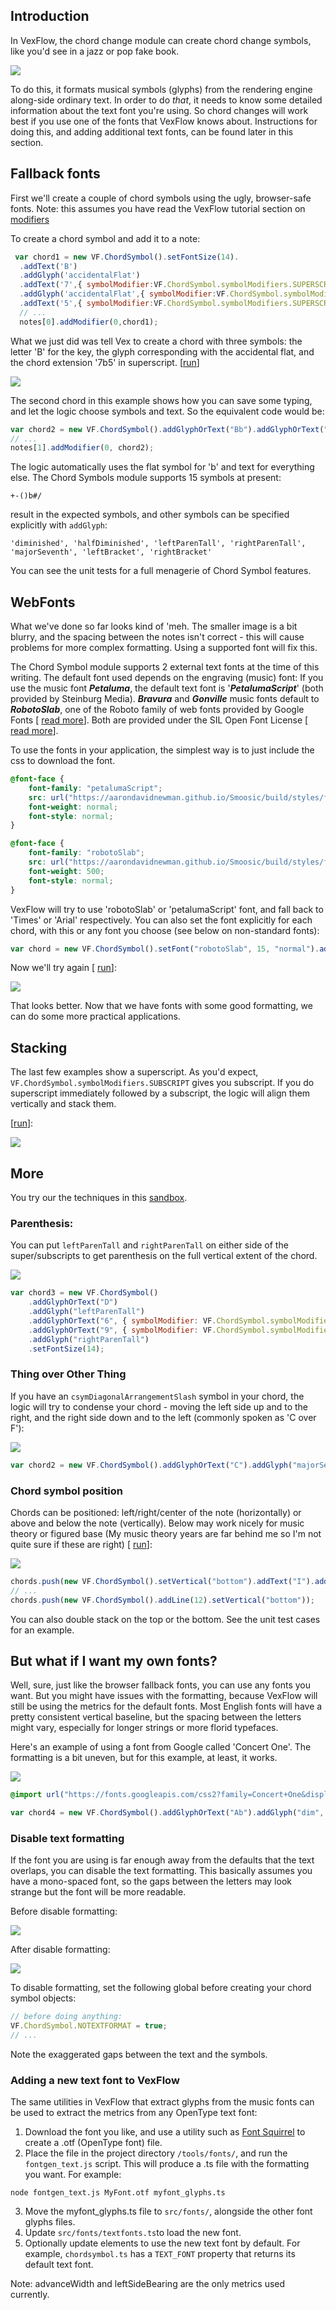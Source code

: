 ## Introduction

In VexFlow, the chord change module can create chord change symbols, like you'd see in a jazz or pop fake book.

![](https://imgur.com/oCHK9dM.png)

To do this, it formats musical symbols (glyphs) from the rendering engine along-side ordinary text. In order to do _that_, it needs to know some detailed information about the text font you're using. So chord changes will work best if you use one of the fonts that VexFlow knows about. Instructions for doing this, and adding additional text fonts, can be found later in this section.

## Fallback fonts

First we'll create a couple of chord symbols using the ugly, browser-safe fonts. Note: this assumes you have read the VexFlow tutorial section on [modifiers](https://github.com/0xfe/vexflow/wiki/The-VexFlow-Tutorial#step-3-all-about-modifiers)

To create a chord symbol and add it to a note:

```javascript
 var chord1 = new VF.ChordSymbol().setFontSize(14).
  .addText('B')
  .addGlyph('accidentalFlat')
  .addText('7',{ symbolModifier:VF.ChordSymbol.symbolModifiers.SUPERSCRIPT })
  .addGlyph('accidentalFlat',{ symbolModifier:VF.ChordSymbol.symbolModifiers.SUPERSCRIPT });
  .addText('5',{ symbolModifier:VF.ChordSymbol.symbolModifiers.SUPERSCRIPT });
  // ...
  notes[0].addModifier(0,chord1);
```

What we just did was tell Vex to create a chord with three symbols: the letter 'B' for the key, the glyph corresponding with the accidental flat, and the chord extension '7b5' in superscript. [[run](https://jsfiddle.net/AaronDavidNewman/bpg6ow3n/)]

![](https://imgur.com/nIzD2lW.png)

The second chord in this example shows how you can save some typing, and let the logic choose symbols and text. So the equivalent code would be:

```javascript
var chord2 = new VF.ChordSymbol().addGlyphOrText("Bb").addGlyphOrText("7b5", { symbolModifier: VF.ChordSymbol.symbolModifiers.SUPERSCRIPT });
// ...
notes[1].addModifier(0, chord2);
```

The logic automatically uses the flat symbol for 'b' and text for everything else.
The Chord Symbols module supports 15 symbols at present:

`+-()b#/`

result in the expected symbols, and other symbols can be specified explicitly with `addGlyph`:

`'diminished', 'halfDiminished', 'leftParenTall', 'rightParenTall', 'majorSeventh', 'leftBracket', 'rightBracket'`

You can see the unit tests for a full menagerie of Chord Symbol features.

## WebFonts

What we've done so far looks kind of 'meh. The smaller image is a bit blurry, and the spacing between the notes isn't correct - this will cause problems for more complex formatting. Using a supported font will fix this.

The Chord Symbol module supports 2 external text fonts at the time of this writing. The default font used depends on the engraving (music) font: If you use the music font _**Petaluma**_, the default text font is '_**PetalumaScript**_' (both provided by Steinburg Media). _**Bravura**_ and _**Gonville**_ music fonts default to _**RobotoSlab**_, one of the Roboto family of web fonts provided by Google Fonts [ [read more](https://fonts.google.com/specimen/Roboto+Slab)]. Both are provided under the SIL Open Font License [ [read more](https://www.smufl.org/fonts/)].

To use the fonts in your application, the simplest way is to just include the css to download the font.

```css
@font-face {
    font-family: "petalumaScript";
    src: url("https://aarondavidnewman.github.io/Smoosic/build/styles/fonts/petalumascript-webfont.woff2") format("woff2"), url("https://aarondavidnewman.github.io/Smoosic/build/styles/fonts/petalumascript-webfont.woff") format("woff");
    font-weight: normal;
    font-style: normal;
}

@font-face {
    font-family: "robotoSlab";
    src: url("https://aarondavidnewman.github.io/Smoosic/build/styles/fonts/robotoslab-webfont.woff2") format("woff2"), url("https://aarondavidnewman.github.io/Smoosic/build/styles/fonts/robotoslab-webfont.woff") format("woff");
    font-weight: 500;
    font-style: normal;
}
```

VexFlow will try to use 'robotoSlab' or 'petalumaScript' font, and fall back to 'Times' or 'Arial' respectively. You can also set the font explicitly for each chord, with this or any font you choose (see below on non-standard fonts):

```javascript
var chord = new VF.ChordSymbol().setFont("robotoSlab", 15, "normal").addGlyphOrText("Bb7");
```

Now we'll try again [ [run](https://jsfiddle.net/AaronDavidNewman/0em1k5jy/)]:

![](https://imgur.com/ROaXd84.png)

That looks better. Now that we have fonts with some good formatting, we can do some more practical applications.

## Stacking

The last few examples show a superscript. As you'd expect, `VF.ChordSymbol.symbolModifiers.SUBSCRIPT` gives you subscript. If you do superscript immediately followed by a subscript, the logic will align them vertically and stack them.

[[run](https://jsfiddle.net/AaronDavidNewman/dtsgq087/)]:

![](https://imgur.com/07rgGF8.png)

## More

You try our the techniques in this [sandbox](https://jsfiddle.net/AaronDavidNewman/4ucmjveL/).

### Parenthesis:

You can put `leftParenTall` and `rightParenTall` on either side of the super/subscripts to get parenthesis on the full vertical extent of the chord.

![](https://imgur.com/HufgfOX.png)

```javascript
var chord3 = new VF.ChordSymbol()
    .addGlyphOrText("D")
    .addGlyph("leftParenTall")
    .addGlyphOrText("6", { symbolModifier: VF.ChordSymbol.symbolModifiers.SUPERSCRIPT })
    .addGlyphOrText("9", { symbolModifier: VF.ChordSymbol.symbolModifiers.SUBSCRIPT })
    .addGlyph("rightParenTall")
    .setFontSize(14);
```

### Thing over Other Thing

If you have an `csymDiagonalArrangementSlash` symbol in your chord, the logic will try to condense your chord - moving the left side up and to the right, and the right side down and to the left (commonly spoken as 'C over F'):

![](https://imgur.com/O4XWrsi.png)

```javascript
var chord2 = new VF.ChordSymbol().addGlyphOrText("C").addGlyph("majorSeventh", { symbolModifier: VF.ChordSymbol.symbolModifiers.SUPERSCRIPT }).addGlyphOrText("/F");
```

### Chord symbol position

Chords can be positioned: left/right/center of the note (horizontally) or above and below the note (vertically). Below may work nicely for music theory or figured base (My music theory years are far behind me so I'm not quite sure if these are right) [ [run](https://jsfiddle.net/AaronDavidNewman/zmdgtku1/)]:

![](https://imgur.com/lpsfnWT.png)

```javascript
chords.push(new VF.ChordSymbol().setVertical("bottom").addText("I").addTextSuperscript("6").addTextSubscript("4"));
// ...
chords.push(new VF.ChordSymbol().addLine(12).setVertical("bottom"));
```

You can also double stack on the top or the bottom. See the unit test cases for an example.

## But what if I want my own fonts?

Well, sure, just like the browser fallback fonts, you can use any fonts you want. But you might have issues with the formatting, because VexFlow will still be using the metrics for the default fonts. Most English fonts will have a pretty consistent vertical baseline, but the spacing between the letters might vary, especially for longer strings or more florid typefaces.

Here's an example of using a font from Google called 'Concert One'. The formatting is a bit uneven, but for this example, at least, it works.

![](https://imgur.com/3ylgv7v.png)

```css
@import url("https://fonts.googleapis.com/css2?family=Concert+One&display=swap");
```

```javascript
var chord4 = new VF.ChordSymbol().addGlyphOrText("Ab").addGlyph("dim", { symbolModifier: VF.ChordSymbol.symbolModifiers.SUPERSCRIPT }).setFont("Concert One", 14, "normal");
```

### Disable text formatting

If the font you are using is far enough away from the defaults that the text overlaps, you can disable the text formatting. This basically assumes you have a mono-spaced font, so the gaps between the letters may look strange but the font will be more readable.

Before disable formatting:

![](https://imgur.com/TbiFBge.png)

After disable formatting:

![](https://imgur.com/yZ4kcrD.png)

To disable formatting, set the following global before creating your chord symbol objects:

```javascript
// before doing anything:
VF.ChordSymbol.NOTEXTFORMAT = true;
// ...
```

Note the exaggerated gaps between the text and the symbols.

### Adding a new text font to VexFlow

The same utilities in VexFlow that extract glyphs from the music fonts can be used to extract the metrics from any OpenType text font:

1. Download the font you like, and use a utility such as [Font Squirrel](https://www.fontsquirrel.com/) to create a .otf (OpenType font) file.
2. Place the file in the project directory `/tools/fonts/`, and run the `fontgen_text.js` script. This will produce a .ts file with the formatting you want. For example: 
```
node fontgen_text.js MyFont.otf myfont_glyphs.ts
```

3. Move the myfont_glyphs.ts file to `src/fonts/`, alongside the other font glyphs files.
4. Update `src/fonts/textfonts.ts`to load the new font.
5. Optionally update elements to use the new text font by default. For example, `chordsymbol.ts` has a `TEXT_FONT` property that returns its default text font. 

Note: advanceWidth and leftSideBearing are the only metrics used currently.
